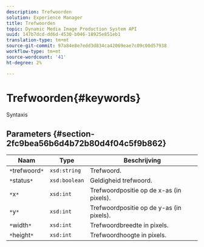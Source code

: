 ```yaml
---
description: Trefwoorden
solution: Experience Manager
title: Trefwoorden
topic: Dynamic Media Image Production System API
uuid: 147b7dcd-dd6d-4530-b046-18925e851eb1
translation-type: tm+mt
source-git-commit: 97a84e8e7edd3d834ca42069eae7c09c00d57938
workflow-type: tm+mt
source-wordcount: '41'
ht-degree: 2%

---
```



# Trefwoorden{#keywords}

Syntaxis

## Parameters {#section-2fc9bea56b6d4b72b80d4f04c5f9b862}

| Naam | Type | Beschrijving |
|---|---|---|
| `*`trefwoord`*` | `xsd:string` | Trefwoord. |
| `*`status`*` | `xsd:boolean` | Geldigheid trefwoord. |
| `*`x`*` | `xsd:int` | Trefwoordpositie op de x-as (in pixels). |
| `*`y`*` | `xsd:int` | Trefwoordpositie op de y-as (in pixels). |
| `*`width`*` | `xsd:int` | Trefwoordbreedte in pixels. |
| `*`height`*` | `xsd:int` | Trefwoordhoogte in pixels. |

